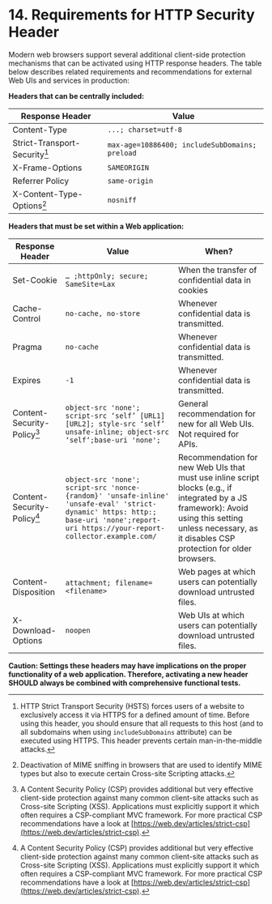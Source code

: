 # 14. Requirements for HTTP Security Header

Modern web browsers support several additional client-side protection mechanisms that can be activated using HTTP response headers. The table below describes related requirements and recommendations for external Web UIs and services in production:

**Headers that can be centrally included:**

| Response Header  | Value |
| ------------- | ------------- | 
| Content-Type  | `...; charset=utf-8`  |  
| Strict-Transport-Security[^1]  | `max-age=10886400; includeSubDomains; preload`  | 
| X-Frame-Options  | `SAMEORIGIN`  | 
| Referrer Policy | `same-origin` |
| X-Content-Type-Options[^2] | `nosniff` |

**Headers that must be set within a Web application:**

| Response Header  | Value | When? |
| ------------- | ------------- | ------------- |
| Set-Cookie  | `… ;httpOnly; secure; SameSite=Lax`  | When the transfer of confidential data in cookies |
| Cache-Control  | `no-cache, no-store`  | Whenever confidential data is transmitted.  |
| Pragma  | `no-cache`  | Whenever confidential data is transmitted.  | 
| Expires  | `-1`  | Whenever confidential data is transmitted.  | 
| Content-Security-Policy[^3] | `object-src 'none'; script-src ‘self’ [URL1] [URL2]; style-src ‘self’ unsafe-inline; object-src ‘self‘;base-uri 'none';` | General recommendation for new for all Web UIs. Not required for APIs.|
| Content-Security-Policy[^3] | `object-src 'none'; script-src 'nonce-{random}' 'unsafe-inline' 'unsafe-eval' 'strict-dynamic' https: http:; base-uri 'none';report-uri https://your-report-collector.example.com/` | Recommendation for new Web UIs that must use inline script blocks (e.g., if integrated by a JS framework): Avoid using this setting unless necessary, as it disables CSP protection for older browsers. |
| Content-Disposition | `attachment; filename=<filename>` | Web pages at which users can potentially download untrusted files. |
| X-Download-Options | `noopen` | Web UIs at which users can potentially download untrusted files. |

**Caution: Settings these headers may have implications on the proper functionality of a web application. Therefore, activating a new header SHOULD always be combined with comprehensive functional tests.**

[^1]: HTTP Strict Transport Security (HSTS) forces users of a website to exclusively access it via HTTPS for a defined amount of time. Before using this header, you should ensure that all requests to this host (and to all subdomains when using `includeSubDomains` attribute) can be executed using HTTPS. This header prevents certain man-in-the-middle attacks.
[^2]: Deactivation of MIME sniffing in browsers that are used to identify MIME types but also to execute certain Cross-site Scripting attacks.
[^3]: A Content Security Policy (CSP) provides additional but very effective client-side protection against many common client-site attacks such as Cross-site Scripting (XSS). Applications must explicitly support it which often requires a CSP-compliant MVC framework. For more practical CSP recommendations have a look at [https://web.dev/articles/strict-csp](https://web.dev/articles/strict-csp).
